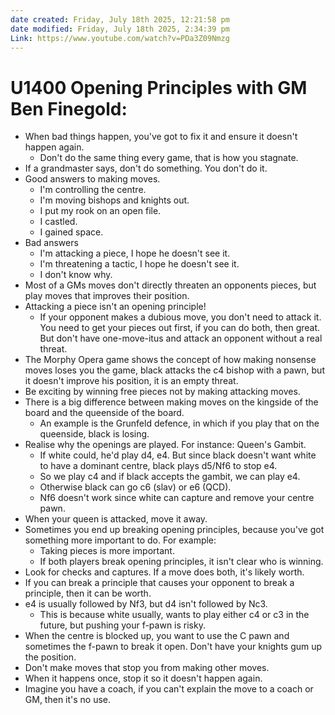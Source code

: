 ```yaml
---
date created: Friday, July 18th 2025, 12:21:58 pm
date modified: Friday, July 18th 2025, 2:34:39 pm
Link: https://www.youtube.com/watch?v=PDa3Z09Nmzg
---
```


# U1400 Opening Principles with GM Ben Finegold:

- When bad things happen, you've got to fix it and ensure it doesn't happen again.
	- Don't do the same thing every game, that is how you stagnate.
- If a grandmaster says, don't do something. You don't do it.
- Good answers to making moves.
	- I'm controlling the centre.
	- I'm moving bishops and knights out.
	- I put my rook on an open file.
	- I castled.
	- I gained space.
- Bad answers
	- I'm attacking a piece, I hope he doesn't see it.
	- I'm threatening a tactic, I hope he doesn't see it.
	- I don't know why.
- Most of a GMs moves don't directly threaten an opponents pieces, but play moves that improves their position.
- Attacking a piece isn't an opening principle!
	- If your opponent makes a dubious move, you don't need to attack it. You need to get your pieces out first, if you can do both, then great. But don't have one-move-itus and attack an opponent without a real threat.
- The Morphy Opera game shows the concept of how making nonsense moves loses you the game, black attacks the c4 bishop with a pawn, but it doesn't improve his position, it is an empty threat.
- Be exciting by winning free pieces not by making attacking moves.
- There is a big difference between making moves on the kingside of the board and the queenside of the board.
	- An example is the Grunfeld defence, in which if you play that on the queenside, black is losing.
- Realise why the openings are played. For instance: Queen's Gambit. 
	- If white could, he'd play d4, e4. But since black doesn't want white to have a dominant centre, black plays d5/Nf6 to stop e4.
	- So we play c4 and if black accepts the gambit, we can play e4.
	- Otherwise black can go c6 (slav) or e6 (QCD). 
	- Nf6 doesn't work since white can capture and remove your centre pawn. 
- When your queen is attacked, move it away.
- Sometimes you end up breaking opening principles, because you've got something more important to do. For example:
	- Taking pieces is more important.
	- If both players break opening principles, it isn't clear who is winning.
- Look for checks and captures. If a move does both, it's likely worth.
- If you can break a principle that causes your opponent to break a principle, then it can be worth.
- e4 is usually followed by Nf3, but d4 isn't followed by Nc3.
	- This is because white usually, wants to play either c4 or c3 in the future, but pushing your f-pawn is risky.
- When the centre is blocked up, you want to use the C pawn and sometimes the f-pawn to break it open. Don't have your knights gum up the position.
- Don't make moves that stop you from making other moves.
- When it happens once, stop it so it doesn't happen again.
- Imagine you have a coach, if you can't explain the move to a coach or GM, then it's no use.